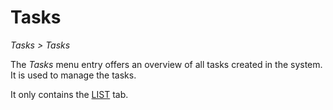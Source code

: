 # Tasks

*Tasks > Tasks* 

The *Tasks* menu entry offers an overview of all tasks created in the system. It is used to manage the tasks.

It only contains the [LIST](./01a_List.md) tab.